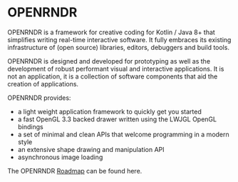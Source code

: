 # OPENRNDR #
OPENRNDR is a framework for creative coding for Kotlin / Java 8+ that simplifies writing real-time interactive software. It fully embraces its existing infrastructure of (open source) libraries, editors, debuggers and build tools.

OPENRNDR is designed and developed for prototyping as well as the development of robust performant visual and interactive applications. It is not an application, it is a collection of software components that aid the creation of applications.

OPENRNDR provides:
 * a light weight application framework to quickly get you started 
 * a fast OpenGL 3.3 backed drawer written using the LWJGL OpenGL bindings
 * a set of minimal and clean APIs that welcome programming in a modern style
 * an extensive shape drawing and manipulation API
 * asynchronous image loading

The OPENRNDR [Roadmap](Roadmap) can be found here.
